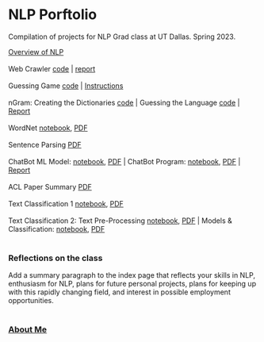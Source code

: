 # NLP Porftolio
Compilation of projects for NLP Grad class at UT Dallas. Spring 2023.

[Overview of NLP](Overview_of_NLP.pdf)
<br />
<br />
Web Crawler [code](https://github.com/ricpadil17/nlp_portfolio/blob/main/web_crawler/crawler.py) | [report](web_crawler/report.pdf)
<br />
<br />
Guessing Game [code](guessing_game/guessing_game.py) | [Instructions](guessing_game/guessing_game_instructions.pdf)
<br />
<br />
nGram: Creating the Dictionaries [code](ngrams/ngrams.py) | Guessing the Language [code](ngrams/ngrams_2.py) | [Report](ngrams/report.pdf)
<br />
<br />
WordNet [notebook](wordnet/wordnet.ipynb), [PDF](wordnet/wordnet.pdf)
<br />
<br />
Sentence Parsing [PDF](sent_parse/parser.pdf)
<br />
<br />
ChatBot ML Model: [notebook](chatbot/model.ipynb), [PDF](chatbot/model.pdf) | ChatBot Program: [notebook](chatbot/chatbot.ipynb), [PDF](chatbot/chatbot.pdf) | [Report](chatbot/report.pdf)
<br />
<br />
ACL Paper Summary [PDF](acl/summary.pdf)
<br />
<br />
Text Classification 1 [notebook](classify_1/emoticons.ipynb), [PDF](classify_1/emoticons.pdf)
<br />
<br />
Text Classification 2: Text Pre-Processing [notebook](classify_2/pre_processing.ipynb), [PDF](classify_2/pre_processing.pdf) | Models & Classification: [notebook](classify_2/models.ipynb), [PDF](classify_2/models.pdf)
<br />
<br />

### Reflections on the class
Add a summary paragraph to the index page that reflects your skills in NLP, enthusiasm for NLP,
plans for future personal projects, plans for keeping up with this rapidly changing field, and
interest in possible employment opportunities. 
<br />
<br />
### [About Me](./resume.md)
